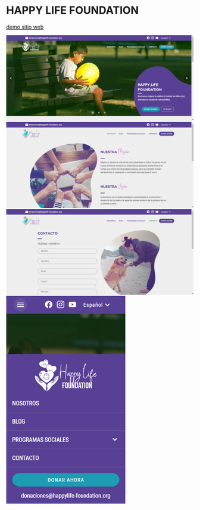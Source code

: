 # HAPPY LIFE FOUNDATION

[demo sitio web](https://happylife-foundation.org/)

<img src="https://raw.githubusercontent.com/Emermv/happy-life-foundation/master/screenshots/home.png">
<img src="https://raw.githubusercontent.com/Emermv/happy-life-foundation/master/screenshots/about.png">
<img src="https://raw.githubusercontent.com/Emermv/happy-life-foundation/master/screenshots/contact.png">
<img src="https://raw.githubusercontent.com/Emermv/happy-life-foundation/master/screenshots/responsive.png">
